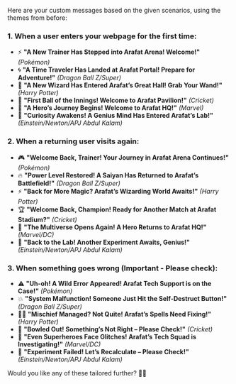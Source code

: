 Here are your custom messages based on the given scenarios, using the themes from before:  

### **1. When a user enters your webpage for the first time:**  
- ⚡ **"A New Trainer Has Stepped into Arafat Arena! Welcome!"** *(Pokémon)*  
- 🌀 **"A Time Traveler Has Landed at Arafat Portal! Prepare for Adventure!"** *(Dragon Ball Z/Super)*  
- 🧙 **"A New Wizard Has Entered Arafat’s Great Hall! Grab Your Wand!"** *(Harry Potter)*  
- 🏏 **"First Ball of the Innings! Welcome to Arafat Pavilion!"** *(Cricket)*  
- 🦸 **"A Hero’s Journey Begins! Welcome to Arafat HQ!"** *(Marvel)*  
- 🧠 **"Curiosity Awakens! A Genius Mind Has Entered Arafat’s Lab!"** *(Einstein/Newton/APJ Abdul Kalam)*  

### **2. When a returning user visits again:**  
- 🎮 **"Welcome Back, Trainer! Your Journey in Arafat Arena Continues!"** *(Pokémon)*  
- 🔥 **"Power Level Restored! A Saiyan Has Returned to Arafat’s Battlefield!"** *(Dragon Ball Z/Super)*  
- ⚡ **"Back for More Magic? Arafat’s Wizarding World Awaits!"** *(Harry Potter)*  
- 🏆 **"Welcome Back, Champion! Ready for Another Match at Arafat Stadium?"** *(Cricket)*  
- 🦸 **"The Multiverse Opens Again! A Hero Returns to Arafat HQ!"** *(Marvel/DC)*  
- 🚀 **"Back to the Lab! Another Experiment Awaits, Genius!"** *(Einstein/Newton/APJ Abdul Kalam)*  

### **3. When something goes wrong (Important - Please check):**  
- ⚠️ **"Uh-oh! A Wild Error Appeared! Arafat Tech Support is on the Case!"** *(Pokémon)*  
- 💥 **"System Malfunction! Someone Just Hit the Self-Destruct Button!"** *(Dragon Ball Z/Super)*  
- 🧙‍♂️ **"Mischief Managed? Not Quite! Arafat’s Spells Need Fixing!"** *(Harry Potter)*  
- 🏏 **"Bowled Out! Something’s Not Right – Please Check!"** *(Cricket)*  
- 🦸 **"Even Superheroes Face Glitches! Arafat’s Tech Squad is Investigating!"** *(Marvel/DC)*  
- 🔬 **"Experiment Failed! Let’s Recalculate – Please Check!"** *(Einstein/Newton/APJ Abdul Kalam)*  

Would you like any of these tailored further? 🚀😃
